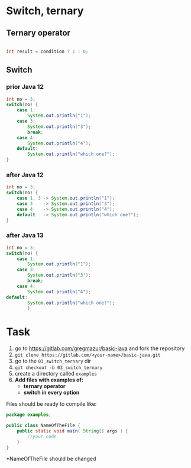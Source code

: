 # Switch, ternary

## Ternary operator

```java

int result = condition ? 1 : 0;

```


## Switch

### prior Java 12
```java
int no = 3;
switch(no) {
    case 1:
        System.out.println("1");
    case 3:
        System.out.println("3");
        break;
    case 4:
        System.out.println("4");
    default:
        System.out.println("which one?");
}
```

### after Java 12
```java
int no = 3;
switch(no) {
    case 1, 3 -> System.out.println("1");
    case 3    -> System.out.println("3");
    case 4    -> System.out.println("4");
    default   -> System.out.println("which one?");
}
```

### after Java 13
```java
int no = 3;
switch(no) {
    case 1:
        System.out.println("1");
    case 3:
        System.out.println("3");
        break;
    case 4:
        System.out.println("4");
default:
        System.out.println("which one?");
        }
```

# Task
1. go to https://gitlab.com/gregmazur/basic-java and fork the repository
2. `git clone https://gitlab.com/<your-name>/basic-java.git`
3. go to the `03_switch_ternary` dir
4. `git checkout -b 03_switch_ternary`
5. create a directory called `examples`
6. **Add files with examples of:**
    - **ternary operator**
    - **switch in every option**

Files should be ready to compile like:
```java
package examples;

public class NameOfTheFile {
    public static void main( String[] args ) {
        //your code
    }
}
```

*NameOfTheFile should be changed
